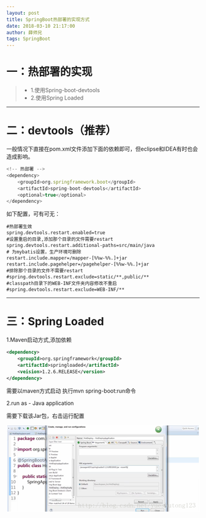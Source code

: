 ```yaml
---
layout: post
title: SpringBoot热部署的实现方式
date: 2018-03-10 21:17:00
author: 薛师兄
tags: SpringBoot
---
```

# 一：热部署的实现

>*  1.使用Spring-boot-devtools
>*  2.使用Spring Loaded

---

# 二：devtools（推荐）

一般情况下直接在pom.xml文件添加下面的依赖即可，但eclipse和IDEA有时也会造成影响。

```javascript
<!-- 热部署 -->
<dependency>
    <groupId>org.springframework.boot</groupId>
    <artifactId>spring-boot-devtools</artifactId>
    <optional>true</optional>
</dependency>
```

如下配置，可有可无：

```properties
#热部署生效
spring.devtools.restart.enabled=true
#设置重启的目录,添加那个目录的文件需要restart
spring.devtools.restart.additional-paths=src/main/java
# 为mybatis设置，生产环境可删除
restart.include.mapper=/mapper-[%%w-%%.]+jar
restart.include.pagehelper=/pagehelper-[%%w-%%.]+jar
#排除那个目录的文件不需要restart
#spring.devtools.restart.exclude=static/**,public/**
#classpath目录下的WEB-INF文件夹内容修改不重启
#spring.devtools.restart.exclude=WEB-INF/**
```

---

# 三：Spring Loaded

1.Maven启动方式,添加依赖

```xml
<dependency>
    <groupId>org.springframework</groupId>
    <artifactId>springloaded</artifactId>
    <veision>1.2.6.RELEASE</version>
</dependency>
```

需要以maven方式启动 
执行mvn spring-boot:run命令

2.run as - Java application

需要下载该Jar包，右击运行配置

![](./20180310SpringBoot热部署的实现方式/1136672-20190623134033406-240474200.png)
